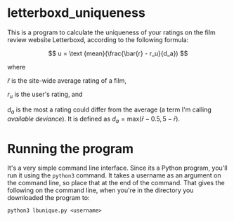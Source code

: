 # letterboxd_uniqueness
This is a program to calculate the uniqueness of your ratings on the film review website Letterboxd, according to the following formula:

$$
u = \text {mean}(\frac{\bar{r} - r_u}{d_a})
$$

where

$\bar{r}$  is the site-wide average rating of a film, 

$r_u$  is the user's rating, and 

$d_a$  is the most a rating could differ from the average (a term I'm calling <i>available deviance</i>). It is defined as $d_a = \text {max}(\bar{r} - 0.5, 5 - \bar{r})$.


# Running the program
It's a very simple command line interface. Since its a Python program, you'll run it using the `python3` command. It takes a username as an argument on the command line, so place that at the end of the command. That gives the following on the command line, when you're in the directory you downloaded the program to:
```
python3 lbunique.py <username>
```
